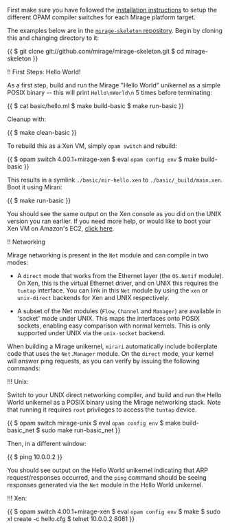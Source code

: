 First make sure you have followed the [installation instructions](/wiki/install) to setup the different OPAM compiler switches for each Mirage platform target.

The examples below are in the [`mirage-skeleton` repository](http://github.com/mirage/mirage-skeleton). Begin by cloning this and changing directory to it:

{{
    $ git clone git://github.com/mirage/mirage-skeleton.git
    $ cd mirage-skeleton
}}

!! First Steps: Hello World!

As a first step, build and run the Mirage "Hello World" unikernel as a simple POSIX binary -- this will print `Hello\nWorld\n` 5 times before terminating:

{{
    $ cat basic/hello.ml
    $ make build-basic
    $ make run-basic
}}

Cleanup with:

{{
    $ make clean-basic
}}
    
To rebuild this as a Xen VM, simply `opam switch` and rebuild:

{{
    $ opam switch 4.00.1+mirage-xen
    $ eval `opam config env`
    $ make build-basic
}}

This results in a symlink `./basic/mir-hello.xen` to `./basic/_build/main.xen`. Boot it using Mirari:

{{
    $ make run-basic
}}

You should see the same output on the Xen console as you did on the UNIX version you ran earlier. If you need more help, or would like to boot your Xen VM on Amazon's EC2, [click here](/wiki/xen-boot).

!! Networking

Mirage networking is present in the `Net` module and can compile in two modes:

* A `direct` mode that works from the Ethernet layer (the `OS.Netif`
  module). On Xen, this is the virtual Ethernet driver, and on UNIX
  this requires the `tuntap` interface. You can link in this `Net`
  module by using the `xen` or `unix-direct` backends for Xen and UNIX
  respectively.

* A subset of the Net modules (`Flow`, `Channel` and `Manager`) are
  available in 'socket' mode under UNIX. This maps the interfaces onto
  POSIX sockets, enabling easy comparison with normal kernels. This is
  only supported under UNIX via the `unix-socket` backend.

When building a Mirage unikernel, `mirari` automatically include
boilerplate code that uses the `Net.Manager` module. On the `direct`
mode, your kernel will answer ping requests, as you can verify by
issuing the following commands:

!!! Unix:

Switch to your UNIX direct networking compiler, and build and run the Hello World unikernel as a POSIX binary using the Mirage networking stack. Note that running it requires `root` privileges to access the `tuntap` device.

{{
    $ opam switch mirage-unix
    $ eval `opam config env`
    $ make build-basic_net
    $ sudo make run-basic_net
}}

Then, in a different window:

{{
    $ ping 10.0.0.2
}}

You should see output on the Hello World unikernel indicating that ARP request/responses occurred, and the `ping` command should be seeing responses generated via the `Net` module in the Hello World unikernel.

!!! Xen:

{{
    $ opam switch 4.00.1+mirage-xen
    $ eval `opam config env`
    $ make
    $ sudo xl create -c hello.cfg
     <configure the bridge IP address>
    $ telnet 10.0.0.2 8081
}}
